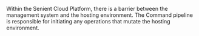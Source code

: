 Within the Senient Cloud Platform, there is a barrier between the management system and the hosting environment. The Command pipeline is responsible for initiating any operations that mutate the hosting environment.